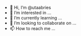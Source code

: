 - 👋 Hi, I’m @utaabries
- 👀 I’m interested in ...
- 🌱 I’m currently learning ...
- 💞️ I’m looking to collaborate on ...
- 📫 How to reach me ...

<!---
utaabries/utaabries is a ✨ special ✨ repository because its `README.md` (this file) appears on your GitHub profile.
You can click the Preview link to take a look at your changes.
--->
